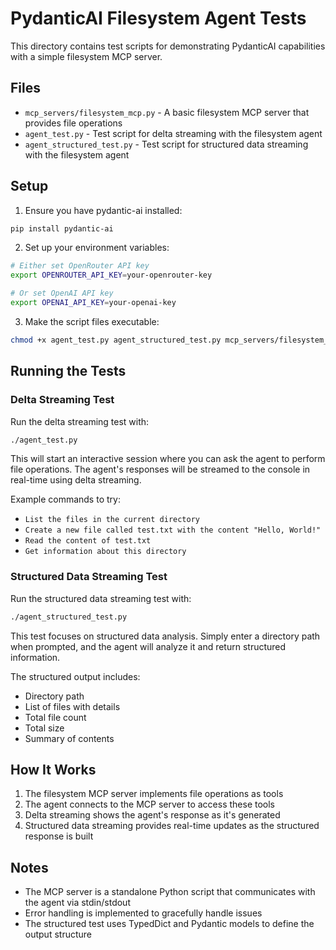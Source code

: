 # PydanticAI Filesystem Agent Tests

This directory contains test scripts for demonstrating PydanticAI capabilities with a simple filesystem MCP server.

## Files

- `mcp_servers/filesystem_mcp.py` - A basic filesystem MCP server that provides file operations
- `agent_test.py` - Test script for delta streaming with the filesystem agent
- `agent_structured_test.py` - Test script for structured data streaming with the filesystem agent

## Setup

1. Ensure you have pydantic-ai installed:

```bash
pip install pydantic-ai
```

2. Set up your environment variables:

```bash
# Either set OpenRouter API key
export OPENROUTER_API_KEY=your-openrouter-key

# Or set OpenAI API key
export OPENAI_API_KEY=your-openai-key
```

3. Make the script files executable:

```bash
chmod +x agent_test.py agent_structured_test.py mcp_servers/filesystem_mcp.py
```

## Running the Tests

### Delta Streaming Test

Run the delta streaming test with:

```bash
./agent_test.py
```

This will start an interactive session where you can ask the agent to perform file operations. The agent's responses will be streamed to the console in real-time using delta streaming.

Example commands to try:

- `List the files in the current directory`
- `Create a new file called test.txt with the content "Hello, World!"`
- `Read the content of test.txt`
- `Get information about this directory`

### Structured Data Streaming Test

Run the structured data streaming test with:

```bash
./agent_structured_test.py
```

This test focuses on structured data analysis. Simply enter a directory path when prompted, and the agent will analyze it and return structured information.

The structured output includes:
- Directory path
- List of files with details
- Total file count
- Total size
- Summary of contents

## How It Works

1. The filesystem MCP server implements file operations as tools
2. The agent connects to the MCP server to access these tools
3. Delta streaming shows the agent's response as it's generated
4. Structured data streaming provides real-time updates as the structured response is built

## Notes

- The MCP server is a standalone Python script that communicates with the agent via stdin/stdout
- Error handling is implemented to gracefully handle issues
- The structured test uses TypedDict and Pydantic models to define the output structure